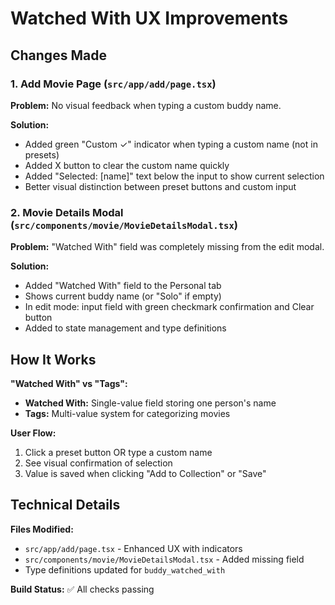 # Watched With UX Improvements

## Changes Made

### 1. Add Movie Page (`src/app/add/page.tsx`)
**Problem:** No visual feedback when typing a custom buddy name.

**Solution:**
- Added green "Custom ✓" indicator when typing a custom name (not in presets)
- Added X button to clear the custom name quickly
- Added "Selected: [name]" text below the input to show current selection
- Better visual distinction between preset buttons and custom input

### 2. Movie Details Modal (`src/components/movie/MovieDetailsModal.tsx`)
**Problem:** "Watched With" field was completely missing from the edit modal.

**Solution:**
- Added "Watched With" field to the Personal tab
- Shows current buddy name (or "Solo" if empty)
- In edit mode: input field with green checkmark confirmation and Clear button
- Added to state management and type definitions

## How It Works

**"Watched With" vs "Tags":**
- **Watched With:** Single-value field storing one person's name
- **Tags:** Multi-value system for categorizing movies

**User Flow:**
1. Click a preset button OR type a custom name
2. See visual confirmation of selection
3. Value is saved when clicking "Add to Collection" or "Save"

## Technical Details

**Files Modified:**
- `src/app/add/page.tsx` - Enhanced UX with indicators
- `src/components/movie/MovieDetailsModal.tsx` - Added missing field
- Type definitions updated for `buddy_watched_with`

**Build Status:** ✅ All checks passing
